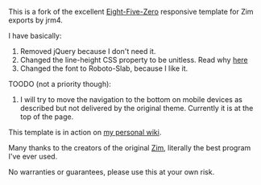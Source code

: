 This is a fork of the excellent [Eight-Five-Zero](https://github.com/jrm4/Eight-Five-Zero) responsive template for Zim exports by jrm4.

I have basically:
1. Removed jQuery because I don't need it.
2. Changed the line-height CSS property to be unitless. Read why [here](https://ronitray.xyz/posts/line-height-units-css)
3. Changed the font to Roboto-Slab, because I like it.

TOODO (not a priority though):
1. I will try to move the navigation to the bottom on mobile devices as described but not delivered by the original theme. Currently it is at the top of the page.

This template is in action on [my personal wiki](https://wiki.ronitray.xyz/).

Many thanks to the creators of the original [Zim](http://zim-wiki.org), literally the best program I've ever used.

No warranties or guarantees, please use this at your own risk.
